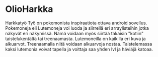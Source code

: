 # OlioHarkka
Harkkatyö
Työ on pokemonista inspiraatiota ottava android sovellus. 
Pokemoneja eli Lutemoneja voi luoda ja siirrellä eri arraylisteihin jotka näkyvät eri näkymissä.
Nämä voidaan myös siirtää takaisin "kotiin" taistelukentältä tai treenaamasta.
Lutemoneilla on kaikilla eri kuva ja alkuarvot. Treenaamalla niitä voidaan alkuarvoja nostaa.
Taistelemassa kaksi lutemonia voivat tapella ja voittaja saa yhden lvl ja häviäjä katoaa.
